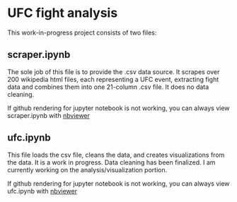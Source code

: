 # UFC fight analysis

This work-in-progress project consists of two files:

## scraper.ipynb
The sole job of this file is to provide the .csv data source. It scrapes over 200 wikipedia html files, each representing a UFC event, extracting fight data and combines them into one 21-column .csv file. It does no data cleaning.

If github rendering for jupyter notebook is not working, you can always view scraper.ipynb with [nbviewer](https://nbviewer.jupyter.org/github/recjo/jupyter-python-ufc/blob/master/scraper.ipynb)


## ufc.ipynb
This file loads the csv file, cleans the data, and creates visualizations from the data. It is a work in progress. Data cleaning has been finalized. I am currently working on the analysis/visualization portion.

If github rendering for jupyter notebook is not working, you can always view ufc.ipynb with [nbviewer](https://nbviewer.jupyter.org/github/recjo/jupyter-python-ufc/blob/master/ufc.ipynb)
